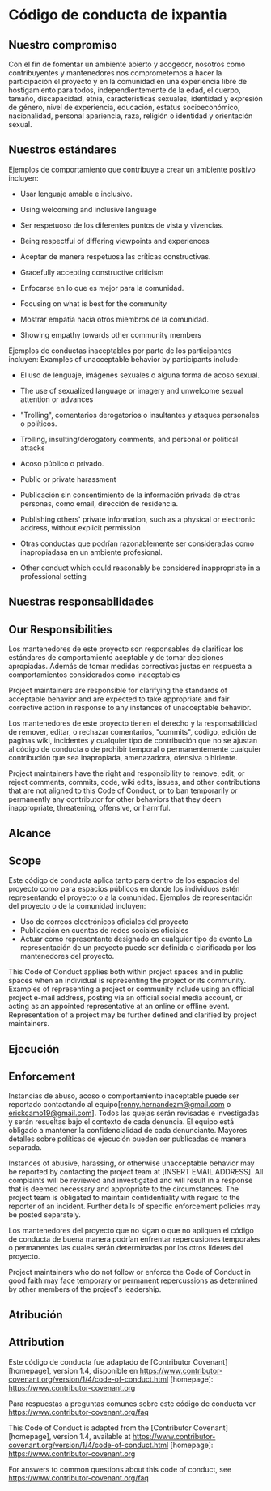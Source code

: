 # Código de conducta de ixpantia

## Nuestro compromiso

Con el fin de fomentar un ambiente abierto y acogedor, nosotros como
contribuyentes y mantenedores nos comprometemos a hacer la participación el proyecto y en la comunidad en una experiencia libre de hostigamiento para todos, independientemente de la edad, el cuerpo, tamaño, discapacidad, etnia, características sexuales, identidad y expresión de género, nivel de experiencia, educación, estatus socioeconómico, nacionalidad, personal apariencia, raza, religión o identidad y orientación sexual.

## Nuestros estándares

Ejemplos de comportamiento que contribuye a crear un ambiente positivo incluyen:

* Usar lenguaje amable e inclusivo.
* Using welcoming and inclusive language

* Ser respetuoso de los diferentes puntos de vista y vivencias.
* Being respectful of differing viewpoints and experiences

* Aceptar de manera respetuosa las críticas constructivas.
* Gracefully accepting constructive criticism

* Enfocarse en lo que es mejor para la comunidad.
* Focusing on what is best for the community

* Mostrar empatía hacia otros miembros de la comunidad.
* Showing empathy towards other community members

Ejemplos de conductas inaceptables por parte de los participantes incluyen:
Examples of unacceptable behavior by participants include:

* El uso de lenguaje, imágenes sexuales o alguna forma de acoso sexual. 
* The use of sexualized language or imagery and unwelcome sexual attention or
  advances
  
* "Trolling", comentarios derogatorios o insultantes y ataques personales o políticos. 
* Trolling, insulting/derogatory comments, and personal or political attacks

* Acoso público o privado.
* Public or private harassment

* Publicación sin consentimiento de la información privada de otras personas, 
  como email, dirección de residencia.  
* Publishing others' private information, such as a physical or electronic
  address, without explicit permission
  
* Otras conductas que podrían razonablemente ser consideradas como inapropiadasa
  en un ambiente profesional. 
* Other conduct which could reasonably be considered inappropriate in a
  professional setting

## Nuestras responsabilidades
## Our Responsibilities

Los mantenedores de este proyecto son responsables de clarificar los estándares de 
comportamiento aceptable y de tomar decisiones apropiadas. Además de tomar medidas 
correctivas justas en respuesta a comportamientos considerados como inaceptables 

Project maintainers are responsible for clarifying the standards of acceptable
behavior and are expected to take appropriate and fair corrective action in
response to any instances of unacceptable behavior.

Los mantenedores de este proyecto tienen el derecho y la responsabilidad de remover,
editar, o rechazar comentarios, "commits", código, edición de paginas wiki, incidentes y
cualquier tipo de contribución que no se ajustan al código de conducta o de prohibir temporal
o permanentemente cualquier contribución que sea inapropiada, amenazadora, ofensiva o hiriente.

Project maintainers have the right and responsibility to remove, edit, or
reject comments, commits, code, wiki edits, issues, and other contributions
that are not aligned to this Code of Conduct, or to ban temporarily or
permanently any contributor for other behaviors that they deem inappropriate,
threatening, offensive, or harmful.

## Alcance
## Scope

Este código de conducta aplica tanto para dentro de los espacios del proyecto como
para espacios públicos en donde los individuos estén representando el proyecto o a 
la comunidad. Ejemplos de representación del proyecto o de la comunidad incluyen:

* Uso de correos electrónicos oficiales del proyecto
* Publicación en cuentas de redes sociales oficiales 
* Actuar como representante designado en cualquier tipo de evento
La representación de un proyecto puede ser definida o clarificada por los mantenedores
del proyecto.

This Code of Conduct applies both within project spaces and in public spaces
when an individual is representing the project or its community. Examples of
representing a project or community include using an official project e-mail
address, posting via an official social media account, or acting as an appointed
representative at an online or offline event. Representation of a project may be
further defined and clarified by project maintainers.

## Ejecución
## Enforcement

Instancias de abuso, acoso o comportamiento inaceptable puede ser reportado contactando al 
equipo[ronny.hernandezm@gmail.com o erickcamo19@gmail.com]. Todos las quejas serán revisadas
e investigadas y serán resueltas bajo el contexto de cada denuncia. El equipo está obligado a 
mantener la confidencialidad de cada denunciante. Mayores detalles sobre políticas de ejecución
pueden ser publicadas de manera separada. 

Instances of abusive, harassing, or otherwise unacceptable behavior may be
reported by contacting the project team at [INSERT EMAIL ADDRESS]. All
complaints will be reviewed and investigated and will result in a response that
is deemed necessary and appropriate to the circumstances. 
The project team is obligated to maintain confidentiality with regard to the reporter of an incident.
Further details of specific enforcement policies may be posted separately.

Los mantenedores del proyecto que no sigan o que no apliquen el código de conducta de buena manera
podrían enfrentar repercusiones temporales o permanentes las cuales serán determinadas por los otros
líderes del proyecto.

Project maintainers who do not follow or enforce the Code of Conduct in good
faith may face temporary or permanent repercussions as determined by other
members of the project's leadership.

## Atribución 
## Attribution

Este código de conducta fue adaptado de [Contributor Covenant][homepage], version 1.4,
disponible en https://www.contributor-covenant.org/version/1/4/code-of-conduct.html
[homepage]: https://www.contributor-covenant.org

Para respuestas a preguntas comunes sobre este código de conducta ver
https://www.contributor-covenant.org/faq

This Code of Conduct is adapted from the [Contributor Covenant][homepage], version 1.4,
available at https://www.contributor-covenant.org/version/1/4/code-of-conduct.html
[homepage]: https://www.contributor-covenant.org

For answers to common questions about this code of conduct, see
https://www.contributor-covenant.org/faq

